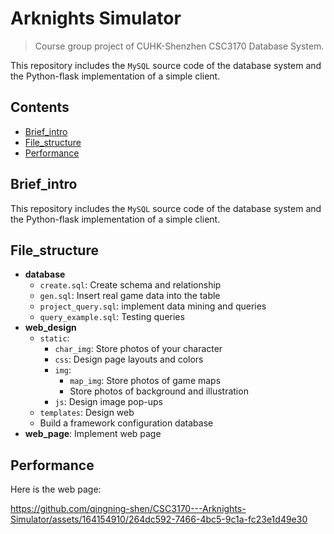 # Arknights Simulator
> Course group project of CUHK-Shenzhen CSC3170 Database System.
>

This repository includes the `MySQL` source code of the database system and the Python-flask implementation of a simple client.

## Contents

- [Brief_intro](#Brief_intro)
- [File_structure](#File_structure)
- [Performance](#Performance)


## Brief_intro

This repository includes the `MySQL` source code of the database system and the Python-flask implementation of a simple client.

## File_structure

- **database**
  - `create.sql`: Create schema and relationship
  - `gen.sql`: Insert real game data into the table
  - `project_query.sql`: implement data mining and queries
  - `query_example.sql`: Testing queries
- **web_design**
  - `static`:
    - `char_img`: Store photos of your character
    - `css`: Design page layouts and colors
    - `img`:
      - `map_img`: Store photos of game maps
      - Store photos of background and illustration
    - `js`: Design image pop-ups
  - `templates`: Design web
  - Build a framework configuration database
- **web_page**: Implement web page

## Performance

Here is the web page:

https://github.com/qingning-shen/CSC3170---Arknights-Simulator/assets/164154910/264dc592-7466-4bc5-9c1a-fc23e1d49e30
